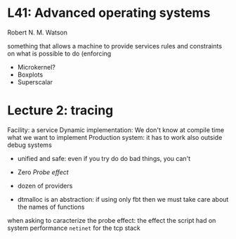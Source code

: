 # L41: Advanced operating systems

Robert N. M. Watson

something that allows a machine to provide services
rules and constraints on what is possible to do (enforcing

- Microkernel?
- Boxplots
- Superscalar

# Lecture 2: tracing

Facility: a service
Dynamic implementation: We don't know at compile time what we want to implement
Production system: it has to work also outside debug systems
- unified and safe: even if you try do do bad things, you can't
- Zero *Probe effect*
- dozen of providers

- dtmalloc is an abstraction: if using only fbt then we must take care about the
  names of functions

when asking to caracterize the probe effect: the effect the script had on system performance
`netinet` for the tcp stack

